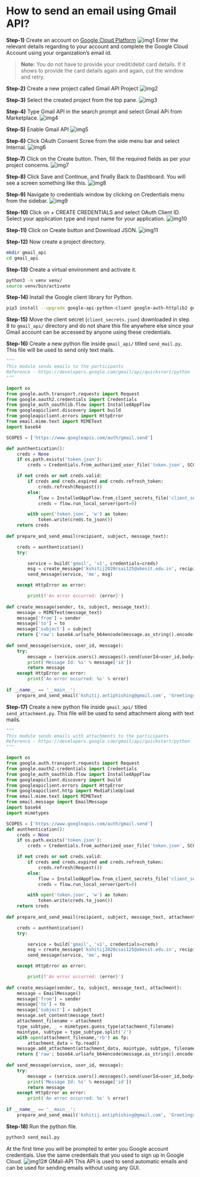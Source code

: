 # How to send an email using Gmail API?

**Step-1)** Create an account on [Google Cloud Platform](https://cloud.google.com/)
![img1](img/img1.png)
Enter the relevant details regarding to your account and complete the Google Cloud Account using your organization’s email id.
> **Note:** You do not have to provide your credit/debit card details. If it shows to provide the card details again and again, cut the window and retry.

**Step-2)** Create a new project called Gmail API Project
![img2](img/img2.png)

**Step-3)** Select the created project from the top pane.
![img3](img/img3.png)

**Step-4)** Type Gmail API in the search prompt and select Gmail APi from Marketplace.
![img4](img/img4.png)

**Step-5)** Enable Gmail API
![img5](img/img5.png)

**Step-6)** Click OAuth Consent Scree from the side menu bar and select Internal.
![img6](img/img6.png)

**Step-7)** Click on the Create button. Then, fill the required fields as per your project concerns.
![img7](img/img7.png)

**Step-8)** Click Save and Continue, and finally Back to Dashboard. You will see a screen something like this.
![img8](img/img8.png)

**Step-9)** Navigate to credentials window by clicking on Credentials menu from the sidebar.
![img9](img/img9.png)

**Step-10)** Click on + CREATE CREDENTIALS and select OAuth Client ID. Select your application type and input name for your application.
![img10](img/img10.png)

**Step-11)** Click on Create button and Download JSON.
![img11](img/img11.png)

**Step-12)** Now create a project directory.
```bash
mkdir gmail_api
cd gmail_api
```

**Step-13)** Create a virtual environment and activate it.
```bash
python3 -m venv venv/
source venv/bin/activate
```

**Step-14)** Install the Google client library for Python.
```bash
pip3 install --upgrade google-api-python-client google-auth-httplib2 google-auth-oauthlib
```

**Step-15)** Move the client secret (`client_secrets.json`) downloaded in step 8 to `gmail_api/` directory and do not share this file anywhere else since your Gmail account can be accessed by anyone using these credentials.

**Step-16)** Create a new python file inside `gmail_api/` titled `send_mail.py`. This file will be used to send only text mails.
```python
"""
This module sends emails to the participants
Reference - https://developers.google.com/gmail/api/quickstart/python
"""

import os
from google.auth.transport.requests import Request
from google.oauth2.credentials import Credentials
from google_auth_oauthlib.flow import InstalledAppFlow
from googleapiclient.discovery import build
from googleapiclient.errors import HttpError
from email.mime.text import MIMEText
import base64

SCOPES = ['https://www.googleapis.com/auth/gmail.send']

def aunthentication():
	creds = None
	if os.path.exists('token.json'):
		creds = Credentials.from_authorized_user_file('token.json', SCOPES)

	if not creds or not creds.valid:
		if creds and creds.expired and creds.refresh_token:
			creds.refresh(Request())
		else:
			flow = InstalledAppFlow.from_client_secrets_file('client_secrets.json', SCOPES)
			creds = flow.run_local_server(port=0)

		with open('token.json', 'w') as token:
			token.write(creds.to_json())
	return creds
	
def prepare_and_send_email(recipient, subject, message_text):

	creds = aunthentication()
	try:

		service = build('gmail', 'v1', credentials=creds)
		msg = create_message('kshitij2020csai125@abesit.edu.in', recipient, subject, message_text)
		send_message(service, 'me', msg)

	except HttpError as error:

		print(f'An error occurred: {error}')
		
def create_message(sender, to, subject, message_text):
	message = MIMEText(message_text)
	message['from'] = sender
	message['to'] = to
	message['subject'] = subject
	return {'raw': base64.urlsafe_b64encode(message.as_string().encode()).decode()}
	
def send_message(service, user_id, message):
	try:
		message = (service.users().messages().send(userId=user_id,body=message).execute())
		print('Message Id: %s' % message['id'])
		return message
	except HttpError as error:
		print('An error occurred: %s' % error)
		
if __name__ == '__main__':
	prepare_and_send_email('kshitij.antiphishing@gmail.com', 'Greetings from Kshitij', 'This is a test email for our upcoming app.')
```
**Step-17)** Create a new python file inside `gmail_api/` titled `send_attachment.py`. This file will be used to send attachment along with text mails.
```python
"""
This module sends emails with attachments to the participants
Reference - https://developers.google.com/gmail/api/quickstart/python
"""

import os
from google.auth.transport.requests import Request
from google.oauth2.credentials import Credentials
from google_auth_oauthlib.flow import InstalledAppFlow
from googleapiclient.discovery import build
from googleapiclient.errors import HttpError
from googleapiclient.http import MediaFileUpload
from email.mime.text import MIMEText
from email.message import EmailMessage
import base64
import mimetypes

SCOPES = ['https://www.googleapis.com/auth/gmail.send']
def aunthentication():
	creds = None
	if os.path.exists('token.json'):
		creds = Credentials.from_authorized_user_file('token.json', SCOPES)

	if not creds or not creds.valid:
		if creds and creds.expired and creds.refresh_token:
			creds.refresh(Request())
		else:
			flow = InstalledAppFlow.from_client_secrets_file('client_secrets.json', SCOPES)
			creds = flow.run_local_server(port=0)

		with open('token.json', 'w') as token:
			token.write(creds.to_json())
	return creds
	
def prepare_and_send_email(recipient, subject, message_text, attachment):

	creds = aunthentication()
	try:

		service = build('gmail', 'v1', credentials=creds)
		msg = create_message('kshitij2020csai125@abesit.edu.in', recipient, subject, message_text, attachment)
		send_message(service, 'me', msg)

	except HttpError as error:

		print(f'An error occurred: {error}')
		
def create_message(sender, to, subject, message_text, attachment):
	message = EmailMessage()
	message['from'] = sender
	message['to'] = to
	message['subject'] = subject
	message.set_content(message_text)
	attachment_filename = attachment
	type_subtype, _ = mimetypes.guess_type(attachment_filename)
	maintype, subtype = type_subtype.split('/')
	with open(attachment_filename,'rb') as fp:
		attachment_data = fp.read()
	message.add_attachment(attachment_data, maintype, subtype, filename = attachment_filename)
	return {'raw': base64.urlsafe_b64encode(message.as_string().encode()).decode()}
	
def send_message(service, user_id, message):
	try:
		message = (service.users().messages().send(userId=user_id,body=message).execute())
		print('Message Id: %s' % message['id'])
		return message
	except HttpError as error:
		print('An error occurred: %s' % error)
		
if __name__ == '__main__':
	prepare_and_send_email('kshitij.antiphishing@gmail.com', 'Greetings from Kshitij', 'This is a test email for our upcoming app.', 'pig.png')
```

**Step-18)** Run the python file.
```bash
python3 send_mail.py
```
At the first time you will be prompted to enter you Google account credentials. Use the same credentials that you used to sign up in Google Cloud.
![img12](img/img12.png)# GMail-API
This API is used to send automatic emails and can be used for sending emails without using any GUI.
